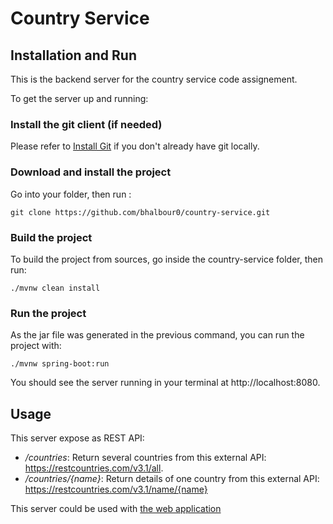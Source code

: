 # Country Service

## Installation and Run

This is the backend server for the country service code assignement.

To get the server up and running: 

### Install the git client (if needed)
  
  Please refer to [Install Git](https://github.com/git-guides/install-git) if you don't already have git locally.
  
### Download and install the project
  
  Go into your folder, then run :
  
  `git clone https://github.com/bhalbour0/country-service.git`
  
### Build the project

To build the project from sources, go inside the country-service folder, then run: 

  `./mvnw clean install`

### Run the project

As the jar file was generated in the previous command, you can run the project with: 
  
  `./mvnw spring-boot:run`
  
You should see the server running in your terminal at http://localhost:8080.
  
## Usage 

This server expose as REST API:

- */countries*: Return several countries from this external API: https://restcountries.com/v3.1/all.
- */countries/{name}*: Return details of one country from this external API: https://restcountries.com/v3.1/name/{name}

This server could be used with [the web application](https://github.com/bhalbour0/country-client)
